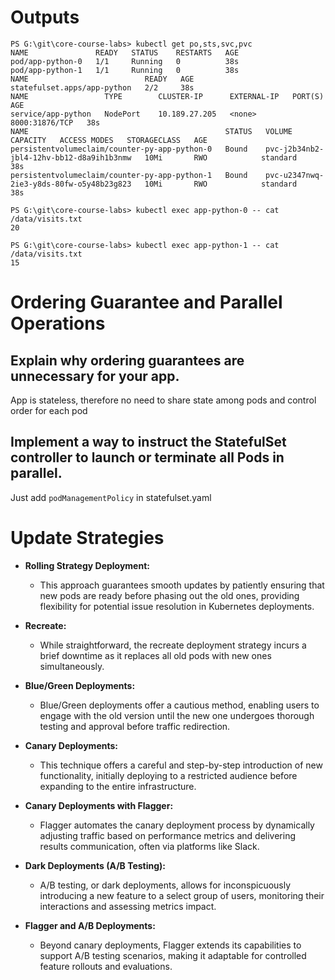 # Outputs

```
PS G:\git\core-course-labs> kubectl get po,sts,svc,pvc
NAME               READY   STATUS    RESTARTS   AGE
pod/app-python-0   1/1     Running   0          38s
pod/app-python-1   1/1     Running   0          38s
NAME                          READY   AGE
statefulset.apps/app-python   2/2     38s
NAME                 TYPE        CLUSTER-IP      EXTERNAL-IP   PORT(S)          AGE
service/app-python   NodePort    10.189.27.205   <none>        8000:31876/TCP   38s
NAME                                            STATUS   VOLUME                                     CAPACITY   ACCESS MODES   STORAGECLASS   AGE
persistentvolumeclaim/counter-py-app-python-0   Bound    pvc-j2b34nb2-jbl4-12hv-bb12-d8a9ih1b3nmw   10Mi       RWO            standard       38s
persistentvolumeclaim/counter-py-app-python-1   Bound    pvc-u2347nwq-2ie3-y8ds-80fw-o5y48b23g823   10Mi       RWO            standard       38s
```

```
PS G:\git\core-course-labs> kubectl exec app-python-0 -- cat /data/visits.txt
20
```

```
PS G:\git\core-course-labs> kubectl exec app-python-1 -- cat /data/visits.txt
15
```

# Ordering Guarantee and Parallel Operations

## Explain why ordering guarantees are unnecessary for your app.

App is stateless, therefore no need to share state among pods and control order for each pod

## Implement a way to instruct the StatefulSet controller to launch or terminate all Pods in parallel.

Just add `podManagementPolicy` in statefulset.yaml

# Update Strategies

- **Rolling Strategy Deployment:**

  - This approach guarantees smooth updates by patiently ensuring that new pods are ready before phasing out the old ones, providing flexibility for potential issue resolution in Kubernetes deployments.

- **Recreate:**

  - While straightforward, the recreate deployment strategy incurs a brief downtime as it replaces all old pods with new ones simultaneously.

- **Blue/Green Deployments:**

  - Blue/Green deployments offer a cautious method, enabling users to engage with the old version until the new one undergoes thorough testing and approval before traffic redirection.

- **Canary Deployments:**

  - This technique offers a careful and step-by-step introduction of new functionality, initially deploying to a restricted audience before expanding to the entire infrastructure.

- **Canary Deployments with Flagger:**

  - Flagger automates the canary deployment process by dynamically adjusting traffic based on performance metrics and delivering results communication, often via platforms like Slack.

- **Dark Deployments (A/B Testing):**

  - A/B testing, or dark deployments, allows for inconspicuously introducing a new feature to a select group of users, monitoring their interactions and assessing metrics impact.

- **Flagger and A/B Deployments:**
  - Beyond canary deployments, Flagger extends its capabilities to support A/B testing scenarios, making it adaptable for controlled feature rollouts and evaluations.
